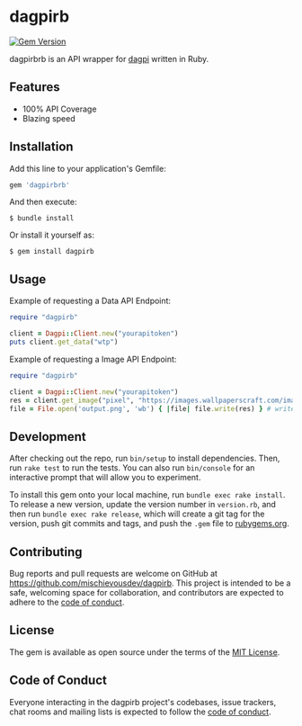 # dagpirb
[![Gem Version](https://badge.fury.io/rb/dagpirb.svg)](https://badge.fury.io/rb/dagpirb)

dagpirbrb is an API wrapper for <a href="https://dagpi.xyz">dagpi</a> written in Ruby.

## Features

* 100% API Coverage
* Blazing speed

## Installation

Add this line to your application's Gemfile:

```ruby
gem 'dagpirbrb'
```

And then execute:

    $ bundle install

Or install it yourself as:

    $ gem install dagpirb

## Usage

Example of requesting a Data API Endpoint:

```ruby
require "dagpirb"

client = Dagpi::Client.new("yourapitoken")
puts client.get_data("wtp")
```

Example of requesting a Image API Endpoint:

```ruby
require "dagpirb"

client = Dagpi::Client.new("yourapitoken")
res = client.get_image("pixel", "https://images.wallpaperscraft.com/image/lion_art_vector_122213_3840x2160.jpg") # return bytes we need to convert it into file.
file = File.open('output.png', 'wb') { |file| file.write(res) } # write bytes to file

```

## Development

After checking out the repo, run `bin/setup` to install dependencies. Then, run `rake test` to run the tests. You can also run `bin/console` for an interactive prompt that will allow you to experiment.

To install this gem onto your local machine, run `bundle exec rake install`. To release a new version, update the version number in `version.rb`, and then run `bundle exec rake release`, which will create a git tag for the version, push git commits and tags, and push the `.gem` file to [rubygems.org](https://rubygems.org).

## Contributing

Bug reports and pull requests are welcome on GitHub at https://github.com/mischievousdev/dagpirb. This project is intended to be a safe, welcoming space for collaboration, and contributors are expected to adhere to the [code of conduct](https://github.com/mischievousdev/dagpirb/blob/main/CODE_OF_CONDUCT.md).


## License

The gem is available as open source under the terms of the [MIT License](https://opensource.org/licenses/MIT).

## Code of Conduct

Everyone interacting in the dagpirb project's codebases, issue trackers, chat rooms and mailing lists is expected to follow the [code of conduct](https://github.com/mischievousdev/dagpirb/blob/main/CODE_OF_CONDUCT.md).

